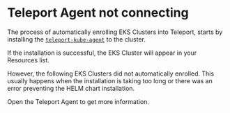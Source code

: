 # Teleport Agent not connecting
The process of automatically enrolling EKS Clusters into Teleport, starts by installing the [`teleport-kube-agent`](https://goteleport.com/docs/reference/helm-reference/teleport-kube-agent/) to the cluster.

If the installation is successful, the EKS Cluster will appear in your Resources list.

However, the following EKS Clusters did not automatically enrolled.
This usually happens when the installation is taking too long or there was an error preventing the HELM chart installation.

Open the Teleport Agent to get more information.